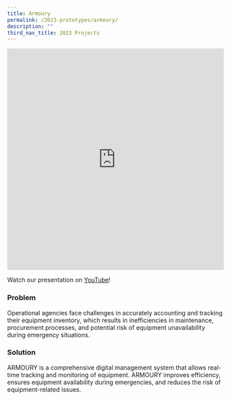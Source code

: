 ```yaml
---
title: Armoury
permalink: /2023-prototypes/armoury/
description: ""
third_nav_title: 2023 Projects
---
```

<iframe allowfullscreen="true" height="515" width="100%" frameborder="0" src="https://docs.google.com/presentation/d/e/2PACX-1vStq8M2Bt91Brg7TXKkuHK_A__ZLuGCy2XqMsHPUSEh-Ev2BiogYQdctfm7tSp-a3FcdsuMkaDmQT0k/pub?start=false&loop=false&delayms=10000" ></iframe>

Watch our presentation on [YouTube](https://www.youtube.com/live/mgxE3IPE4WY?feature=share&t=559)!

### Problem
Operational agencies face challenges in accurately accounting and tracking their equipment inventory, which results in inefficiencies in maintenance, procurement processes, and potential risk of equipment unavailability during emergency situations.

### Solution
ARMOURY is a comprehensive digital management system that allows real-time tracking and monitoring of equipment. ARMOURY improves efficiency, ensures equipment availability during emergencies, and reduces the risk of equipment-related issues.